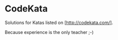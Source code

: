 ﻿# CodeKata

Solutions for Katas listed on [http://codekata.com/].

Because experience is the only teacher ;-)
